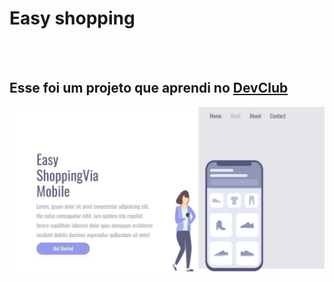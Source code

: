 <h1>Easy shopping</h1>
<br>
<br>
<h2>Esse foi um projeto que aprendi no <a href="https://rodolfomori.com.br/devclub">DevClub</a></h2>
<img src="https://raw.githubusercontent.com/kaua768/ProjetoEasyShoppingViaMobile/refs/heads/main/assets/easyShopping.png">
